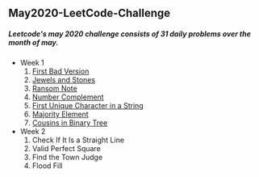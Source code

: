 ## May2020-LeetCode-Challenge
##### Leetcode's may 2020 challenge consists of 31 daily problems over the month of may.
* Week 1
  1. [First Bad Version](https://leetcode.com/problems/first-bad-version/)
  2. [Jewels and Stones](https://leetcode.com/problems/jewels-and-stones/)
  3. [Ransom Note](https://leetcode.com/problems/number-complement/)
  4. [Number Complement](https://leetcode.com/problems/number-complement/)
  5. [First Unique Character in a String](https://leetcode.com/problems/first-unique-character-in-a-string/)
  6. [Majority Element](https://leetcode.com/problems/majority-element/)
  7. [Cousins in Binary Tree](https://leetcode.com/problems/cousins-in-binary-tree/)
* Week 2
  1. Check If It Is a Straight Line
  2. Valid Perfect Square
  3. Find the Town Judge
  4. Flood Fill

